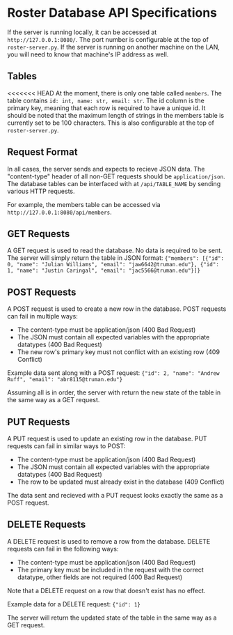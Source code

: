 # Roster Database API Specifications
If the server is running locally, it can be accessed at `http://127.0.0.1:8080/`. The port number is configurable at the top of `roster-server.py`. If the server is running on another machine on the LAN, you will need to know that machine's IP address as well.

## Tables
<<<<<<< HEAD
At the moment, there is only one table called `members`. The table contains `id: int, name: str, email: str`. The id column is the primary key, meaning that each row is required to have a unique id. It should be noted that the maximum length of strings in the members table is currently set to be 100 characters. This is also configurable at the top of `roster-server.py`.

## Request Format
In all cases, the server sends and expects to recieve JSON data. The "content-type" header of all non-GET requests should be `application/json`.
The database tables can be interfaced with at `/api/TABLE_NAME` by sending various HTTP requests.

For example, the members table can be accessed via `http://127.0.0.1:8080/api/members`.

## GET Requests
A GET request is used to read the database.
No data is required to be sent. The server will simply return the table in JSON format:
`{"members": [{"id": 0, "name": "Julian Williams", "email": "jaw6642@truman.edu"}, {"id": 1, "name": "Justin Caringal", "email": "jac5566@truman.edu"}]}`

## POST Requests
A POST request is used to create a new row in the database.
POST requests can fail in multiple ways:
- The content-type must be application/json (400 Bad Request)
- The JSON must contain all expected variables with the appropriate datatypes (400 Bad Request)
- The new row's primary key must not conflict with an existing row (409 Conflict)

Example data sent along with a POST request:
`{"id": 2, "name": "Andrew Ruff", "email": "abr8115@truman.edu"}`

Assuming all is in order, the server with return the new state of the table in the same way as a GET request.

## PUT Requests
A PUT request is used to update an existing row in the database.
PUT requests can fail in similar ways to POST:
- The content-type must be application/json (400 Bad Request)
- The JSON must contain all expected variables with the appropriate datatypes (400 Bad Request)
- The row to be updated must already exist in the database (409 Conflict)

The data sent and recieved with a PUT request looks exactly the same as a POST request.

## DELETE Requests
A DELETE request is used to remove a row from the database.
DELETE requests can fail in the following ways:
- The content-type must be application/json (400 Bad Request)
- The primary key must be included in the request with the correct datatype, other fields are not required (400 Bad Request)

Note that a DELETE request on a row that doesn't exist has no effect.

Example data for a DELETE request:
`{"id": 1}`

The server will return the updated state of the table in the same way as a GET request.
